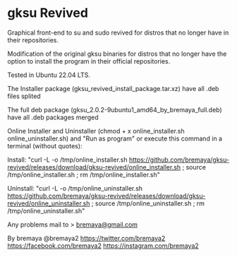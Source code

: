 # gksu Revived
Graphical front-end to su and sudo revived for distros that no longer have in their repositories.

Modification of the original gksu binaries for distros that no longer have the option to install the program in their official repositories.

Tested in Ubuntu 22.04 LTS.

The Installer package (gksu_revived_install_package.tar.xz) have all .deb files splited

The full deb package (gksu_2.0.2-9ubuntu1_amd64_by_bremaya_full.deb) have all .deb packages merged

Online Installer and Uninstaller (chmod + x online_installer.sh online_uninstaller.sh) and "Run as program" 
or execute this command in a terminal (without quotes):

Install:
"curl -L -o /tmp/online_installer.sh https://github.com/bremaya/gksu-revived/releases/download/gksu-revived/online_installer.sh ; source /tmp/online_installer.sh ;  rm /tmp/online_installer.sh"

Uninstall:
"curl -L -o /tmp/online_uninstaller.sh https://github.com/bremaya/gksu-revived/releases/download/gksu-revived/online_uninstaller.sh ; source /tmp/online_uninstaller.sh ;  rm /tmp/online_uninstaller.sh"

Any problems mail to > bremaya@gmail.com

By bremaya @bremaya2 https://twitter.com/bremaya2 https://facebook.com/bremaya2 https://instagram.com/bremaya2
